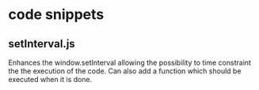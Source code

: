 code snippets
=============

setInterval.js
--------------
Enhances the window.setInterval allowing the possibility to time constraint the the execution of the code. Can also add a function which should be executed when it is done. 
